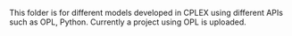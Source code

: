 This folder is for different models developed in CPLEX using different APIs such as OPL, Python. Currently a project using OPL is uploaded.
